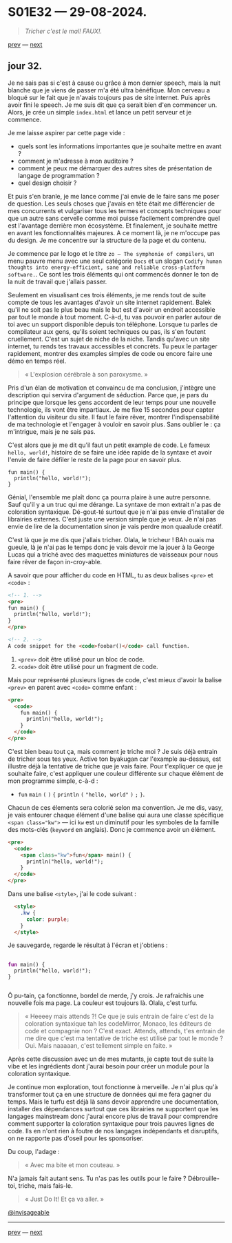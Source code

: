 # S01E32 — 29-08-2024.

> *Tricher c'est le mal! FAUX!.*

[prev](S01E31-28-08-2024.md) — [next](S01E01-29-07-2024.md)

## jour 32.

Je ne sais pas si c'est à cause ou grâce à mon dernier speech, mais la nuit blanche que je viens de passer m'a été ultra bénéfique. Mon cerveau a bloqué sur le fait que je n'avais toujours pas de site internet. Puis après avoir fini le speech. Je me suis dit que ça serait bien d'en commencer un. Alors, je crée un simple `index.html` et lance un petit serveur et je commence.

Je me laisse aspirer par cette page vide :

- quels sont les informations importantes que je souhaite mettre en avant ?
- comment je m'adresse à mon auditoire ?
- comment je peux me démarquer des autres sites de présentation de langage de programmation ?
- quel design choisir ?

Et puis s'en branle, je me lance comme j'ai envie de le faire sans me poser de question. Les seuls choses que j'avais en tête était me différencier de mes concurrents et vulgariser tous les termes et concepts techniques pour que un autre sans cervelle comme moi puisse facilement comprendre quel est l'avantage derrière mon écosystème. Et finalement, je souhaite mettre en avant les fonctionnalités majeures. A ce moment là, je ne m'occupe pas du design. Je me concentre sur la structure de la page et du contenu.

Je commence par le logo et le titre `zo — The symphonie of compilers`, un menu pauvre menu avec une seul catégorie `Docs` et un slogan `Codify human thoughts into energy-efficient, sane and reliable cross-platform software.`. Ce sont les trois éléments qui ont commencés donner le ton de la nuit de travail que j'allais passer.

Seulement en visualisant ces trois éléments, je me rends tout de suite compte de tous les avantages d'avoir un site internet rapidement. Balek qu'il ne soit pas le plus beau mais le but est d'avoir un endroit accessible par tout le monde à tout moment. C-à-d, tu vas pouvoir en parler autour de toi avec un support disponible depuis ton téléphone. Lorsque tu parles de compilateur aux gens, qu'ils soient techniques ou pas, ils s'en foutent cruellement. C'est un sujet de niche de la niche. Tandis qu'avec un site internet, tu rends tes travaux accessibles et concrèts. Tu peux le partager rapidement, montrer des examples simples de code ou encore faire une démo en temps réel.

> « L'explosion cérébrale à son paroxysme. »

Pris d'un élan de motivation et convaincu de ma conclusion, j'intègre une description qui servira d'argument de séduction. Parce que, je pars du principe que lorsque les gens accordent de leur temps pour une nouvelle technologie, ils vont être impartiaux. Je me fixe 15 secondes pour capter l'attention du visiteur du site. Il faut le faire rêver, montrer l'indispensabilité de ma technologie et l'engager à vouloir en savoir plus. Sans oublier le : ça m'intrigue, mais je ne sais pas.

C'est alors que je me dit qu'il faut un petit example de code. Le fameux `hello, world!`, histoire de se faire une idée rapide de la syntaxe et avoir l'envie de faire défiler le reste de la page pour en savoir plus.

```
fun main() {
  println("hello, world!");
}
```

Génial, l'ensemble me plaît donc ça pourra plaire à une autre personne. Sauf qu'il y a un truc qui me dérange. La syntaxe de mon extrait n'a pas de coloration syntaxique. Dé-gout-té surtout que je n'ai pas envie d'installer de librairies externes. C'est juste une version simple que je veux. Je n'ai pas envie de lire de la documentation sinon je vais perdre mon quaalude créatif.

C'est là que je me dis que j'allais tricher. Olala, le tricheur ! BAh ouais ma gueule, là je n'ai pas le temps donc je vais devoir me la jouer à la George Lucas qui a triché avec des maquettes miniatures de vaisseaux pour nous faire rêver de façon in-croy-able.

A savoir que pour afficher du code en HTML, tu as deux balises `<pre>` et `<code>` :

```html
<!-- 1. -->
<pre>
fun main() {
  println("hello, world!");
}
</pre>

<!-- 2. -->
A code snippet for the <code>foobar()</code> call function.
```

1. `<prev>` doit être utilisé pour un bloc de code.
2. `<code>` doit être utilisé pour un fragment de code.

Mais pour représenté plusieurs lignes de code, c'est mieux d'avoir la balise `<prev>` en parent avec `<code>` comme enfant :

```html
<pre>
  <code>
    fun main() {
      println("hello, world!");
    }
  </code>
</pre>
```

C'est bien beau tout ça, mais comment je triche moi ? Je suis déjà entrain de tricher sous tes yeux. Active ton byakugan car l'example au-dessus, est illustre déjà la tentative de triche que je vais faire. Pour t'expliquer ce que je souhaite faire, c'est appliquer une couleur différente sur chaque élément de mon programme simple, c-à-d :

- `fun` `main` `(` `)` `{`  `println` `(` `"hello, world"` `)` `;` `}`.

Chacun de ces élements sera colorié selon ma convention. Je me dis, vasy, je vais entourer chaque élément d'une balise qui aura une classe spécifique `<span class="kw">` — ici `kw` est un diminutif pour les symboles de la famille des mots-clés (`keyword` en anglais). Donc je commence avoir un élément.

```html
<pre>
  <code>
    <span class="kw">fun</span> main() {
      println("hello, world!");
    }
  </code>
</pre>
```

Dans une balise `<style>`, j'ai le code suivant :

```html
  <style>
    .kw {
      color: purple;
    }
  </style>
```

Je sauvegarde, regarde le résultat à l'écran et j'obtiens :

<pre>
  <code>
<span class="kw" style="color: purple;">fun</span> main() {
  println("hello, world!");
}
  </code>
</pre>

Ô pu-tain, ça fonctionne, bordel de merde, j'y crois. Je rafraichis une nouvelle fois ma page. La couleur est toujours là. Olala, c'est turfu.

> « Heeeey mais attends ?! Ce que je suis entrain de faire c'est de la coloration syntaxique tah les codeMirror, Monaco, les éditeurs de code et compagnie non ? C'est exact. Attends, attends, t'es entrain de me dire que c'est ma tentative de triche est utilisé par tout le monde ? Oui. Mais naaaaan, c'est tellement simple en faite. »

Après cette discussion avec un de mes mutants, je capte tout de suite la vibe et les ingrédients dont j'aurai besoin pour créer un module pour la coloration syntaxique. 

Je continue mon exploration, tout fonctionne à merveille. Je n'ai plus qu'à transformer tout ça en une structure de données qui me fera gagner du temps. Mais le turfu est déjà là sans devoir apprendre une documentation, installer des dépendances surtout que ces librairies ne supportent que les langages mainstream donc j'aurai encore plus de travail pour comprendre comment supporter la coloration syntaxique pour trois pauvres lignes de code. Ils en n'ont rien à foutre de nos langages indépendants et disruptifs, on ne rapporte pas d'oseil pour les sponsoriser.

Du coup, l'adage :

> « Avec ma bite et mon couteau. »

N'a jamais fait autant sens. Tu n'as pas les outils pour le faire ? Débrouille-toi, triche, mais fais-le.

> « Just Do It! Et ça va aller. »

[@invisageable](https://twitter.com/invisageable)   

---

[prev](S01E31-28-08-2024.md) — [next](S01E01-29-07-2024.md)   
